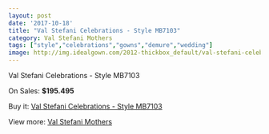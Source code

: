 ```yaml
---
layout: post
date: '2017-10-18'
title: "Val Stefani Celebrations - Style MB7103"
category: Val Stefani Mothers
tags: ["style","celebrations","gowns","demure","wedding"]
image: http://img.idealgown.com/2012-thickbox_default/val-stefani-celebrations-style-mb7103.jpg
---
```

Val Stefani Celebrations - Style MB7103

On Sales: **$195.495**
<a href="https://www.idealgown.com/en/val-stefani-mothers/965-val-stefani-celebrations-style-mb7103.html"><amp-img layout="responsive" width="600" height="600" src="//img.idealgown.com/2012-thickbox_default/val-stefani-celebrations-style-mb7103.jpg" alt="Val Stefani Celebrations - Style MB7103 0" /></a>
<a href="https://www.idealgown.com/en/val-stefani-mothers/965-val-stefani-celebrations-style-mb7103.html"><amp-img layout="responsive" width="600" height="600" src="//img.idealgown.com/2013-thickbox_default/val-stefani-celebrations-style-mb7103.jpg" alt="Val Stefani Celebrations - Style MB7103 1" /></a>

Buy it: [Val Stefani Celebrations - Style MB7103](https://www.idealgown.com/en/val-stefani-mothers/965-val-stefani-celebrations-style-mb7103.html "Val Stefani Celebrations - Style MB7103")

View more: [Val Stefani Mothers](https://www.idealgown.com/en/12-val-stefani-mothers "Val Stefani Mothers")